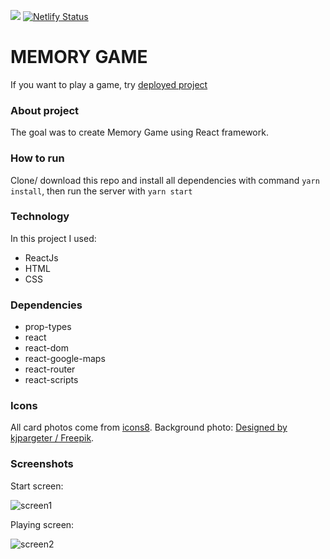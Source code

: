 ![](https://img.shields.io/github/repo-size/EwelinaKi/CC-Memory-Game-React.svg?style=for-the-badge)
[![Netlify Status](https://api.netlify.com/api/v1/badges/81a6ff19-bfa6-47b9-9835-317b0690845b/deploy-status)](https://app.netlify.com/sites/festive-davinci-ca4953/deploys)

# MEMORY GAME

If you want to play a game, try [deployed project](https://festive-davinci-ca4953.netlify.com/)

### About project

The goal was to create Memory Game using React framework.

### How to run

Clone/ download this repo and install all dependencies with command `yarn install`,
then run the server with `yarn start`



### Technology

In this project I used:
- ReactJs
- HTML
- CSS

### Dependencies

- prop-types
- react
- react-dom
- react-google-maps
- react-router
- react-scripts

### Icons

All card photos come from [icons8](https://www.pexels.com/).
Background photo: [Designed by kjpargeter / Freepik](http://www.freepik.com).

### Screenshots

Start screen:

![screen1](screenshots/screen1.png)

Playing screen:

![screen2](screenshots/screen2.png)






